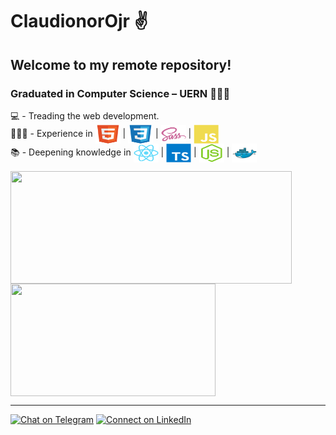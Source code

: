 # ClaudionorOjr ✌

## Welcome to my remote repository!

### Graduated in Computer Science – UERN 🧑🏽‍🎓

💻 - Treading the web development.  
👨🏽‍💻 - Experience in 
<img align="center" alt="HTML" height="30" width="40" src="https://raw.githubusercontent.com/devicons/devicon/master/icons/html5/html5-original.svg"> |
<img align="center" alt="CSS" height="30" width="40" src="https://raw.githubusercontent.com/devicons/devicon/master/icons/css3/css3-original.svg"> |
<img align="center" alt="Sass" height="30" width="40" src="https://raw.githubusercontent.com/devicons/devicon/master/icons/sass/sass-original.svg"> |
<img align="center" alt="Js" height="30" width="40" src="https://raw.githubusercontent.com/devicons/devicon/master/icons/javascript/javascript-plain.svg">  
📚 - Deepening knowledge in 
<img align="center" alt="React.js" height="30" width="40" src="https://github.com/devicons/devicon/blob/master/icons/react/react-original.svg"> |
<img align="center" alt="React.js" height="30" width="40" src="https://github.com/devicons/devicon/blob/master/icons/typescript/typescript-original.svg"> |
<img align="center" alt="React.js" height="30" width="40" src="https://github.com/devicons/devicon/blob/master/icons/nodejs/nodejs-original.svg"> |
<img align="center" alt="React.js" height="30" width="40" src="https://github.com/devicons/devicon/blob/master/icons/docker/docker-original.svg">

<div>
 <a href="https://github.com/anuraghazra/github-readme-stats">
  <img align="center" height="180em" width="450" src="https://github-readme-stats.vercel.app/api?username=ClaudionorOjr&show_icons=true&hide=issues&theme=midnight-purple&hide_border=true&title_color=4c71f2&icon_color=4c71f2" />
 </a>
 <img align="center" height="180em" width="328" src="https://github-readme-stats.vercel.app/api/top-langs/?username=anuraghazra&layout=compact&theme=midnight-purple&hide_border=true&title_color=4c71f2" />
</div>

---

[![Chat on Telegram](https://img.shields.io/badge/Chat%20on-Telegram-blue.svg?style=for-the-badge&logo=telegram)](https://t.me/ClaudionorOjr)
[![Connect on LinkedIn](https://img.shields.io/badge/Connect%20on-LinkedIn-blue.svg?style=for-the-badge&logo=linkedin)](https://www.linkedin.com/in/claudionorojr/)

